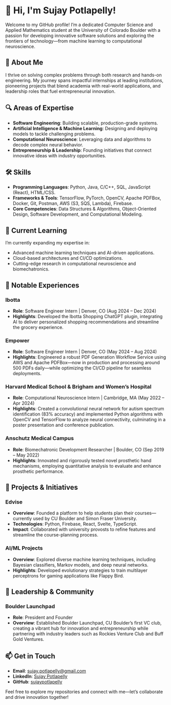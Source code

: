 # 👋 Hi, I'm Sujay Potlapelly!

Welcome to my GitHub profile! I’m a dedicated Computer Science and Applied Mathematics student at the University of Colorado Boulder with a passion for developing innovative software solutions and exploring the frontiers of technology—from machine learning to computational neuroscience.

## 🌟 About Me
I thrive on solving complex problems through both research and hands-on engineering. My journey spans impactful internships at leading institutions, pioneering projects that blend academia with real-world applications, and leadership roles that fuel entrepreneurial innovation.

## 🔍 Areas of Expertise
- **Software Engineering**: Building scalable, production-grade systems.
- **Artificial Intelligence & Machine Learning**: Designing and deploying models to tackle challenging problems.
- **Computational Neuroscience**: Leveraging data and algorithms to decode complex neural behavior.
- **Entrepreneurship & Leadership**: Founding initiatives that connect innovative ideas with industry opportunities.

## 🛠️ Skills
- **Programming Languages**: Python, Java, C/C++, SQL, JavaScript (React), HTML/CSS.
- **Frameworks & Tools**: TensorFlow, PyTorch, OpenCV, Apache PDFBox, Docker, Git, Postman, AWS (S3, SQS, Lambda), Firebase.
- **Core Competencies**: Data Structures & Algorithms, Object-Oriented Design, Software Development, and Computational Modeling.

## 🌱 Current Learning
I’m currently expanding my expertise in:
- Advanced machine learning techniques and AI-driven applications.
- Cloud-based architectures and CI/CD optimizations.
- Cutting-edge research in computational neuroscience and biomechatronics.

## 💼 Notable Experiences
### Ibotta
- **Role**: Software Engineer Intern | Denver, CO (Aug 2024 – Dec 2024)
- **Highlights**: Developed the Ibotta Shopping ChatGPT plugin, integrating AI to deliver personalized shopping recommendations and streamline the grocery experience.

### Empower
- **Role**: Software Engineer Intern | Denver, CO (May 2024 – Aug 2024)
- **Highlights**: Engineered a robust PDF Generation Workflow Service using AWS and Apache PDFBox—now in production and processing around 500 PDFs daily—while optimizing the CI/CD pipeline for seamless deployments.

### Harvard Medical School & Brigham and Women’s Hospital
- **Role**: Computational Neuroscience Intern | Cambridge, MA (May 2022 – Apr 2024)
- **Highlights**: Created a convolutional neural network for autism spectrum identification (83% accuracy) and implemented Python algorithms with OpenCV and TensorFlow to analyze neural connectivity, culminating in a poster presentation and conference publication.

### Anschutz Medical Campus
- **Role**: Biomechatronic Development Researcher | Boulder, CO (Sep 2019 – May 2022)
- **Highlights**: Innovated and rigorously tested novel prosthetic hand mechanisms, employing quantitative analysis to evaluate and enhance prosthetic performance.

## 🚀 Projects & Initiatives
### Edvise
- **Overview**: Founded a platform to help students plan their courses—currently used by CU Boulder and Simon Fraser University.
- **Technologies**: Python, Firebase, React, Svelte, TypeScript.
- **Impact**: Collaborated with university provosts to refine features and streamline the course-planning process.

### AI/ML Projects
- **Overview**: Explored diverse machine learning techniques, including Bayesian classifiers, Markov models, and deep neural networks.
- **Highlights**: Developed evolutionary strategies to train multilayer perceptrons for gaming applications like Flappy Bird.

## 🤝 Leadership & Community
### Boulder Launchpad
- **Role**: President and Founder
- **Overview**: Established Boulder Launchpad, CU Boulder’s first VC club, creating a vibrant hub for innovation and entrepreneurship while partnering with industry leaders such as Rockies Venture Club and Buff Gold Ventures.

## 📫 Get in Touch
- **Email**: [sujay.potlapelly@gmail.com](mailto:sujay.potlapelly@gmail.com)
- **LinkedIn**: [Sujay Potlapelly](https://linkedin.com/in/sujaypotlapelly)
- **GitHub**: [sujaypotlapelly](https://github.com/sujaypotlapelly)

Feel free to explore my repositories and connect with me—let’s collaborate and drive innovation together!
